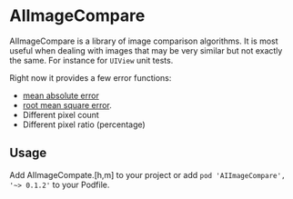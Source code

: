 # AIImageCompare

AIImageCompare is a library of image comparison algorithms. It is most useful when dealing with images that may be very similar but not exactly the same. For instance for `UIView` unit tests.

Right now it provides a few error functions:
* [mean absolute error](http://en.wikipedia.org/wiki/Mean_absolute_error)
* [root mean square error](http://en.wikipedia.org/wiki/Root-mean-square_deviation).
* Different pixel count
* Different pixel ratio (percentage)

## Usage
Add AIImageCompate.[h,m] to your project or add `pod 'AIImageCompare', '~> 0.1.2'` to your Podfile.
